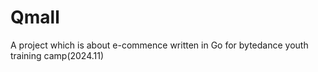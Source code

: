 # Qmall
A project which is about e-commence written in Go for bytedance youth training camp(2024.11)

